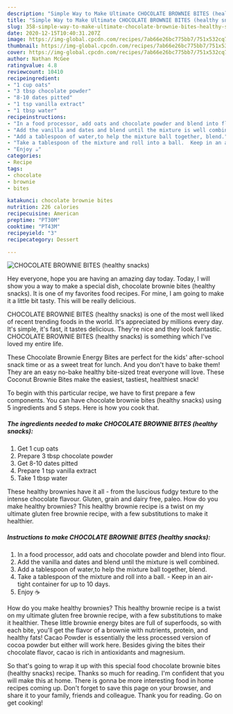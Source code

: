 ```yaml
---
description: "Simple Way to Make Ultimate CHOCOLATE BROWNIE BITES (healthy snacks)"
title: "Simple Way to Make Ultimate CHOCOLATE BROWNIE BITES (healthy snacks)"
slug: 358-simple-way-to-make-ultimate-chocolate-brownie-bites-healthy-snacks
date: 2020-12-15T10:40:31.207Z
image: https://img-global.cpcdn.com/recipes/7ab66e26bc775bb7/751x532cq70/chocolate-brownie-bites-healthy-snacks-recipe-main-photo.jpg
thumbnail: https://img-global.cpcdn.com/recipes/7ab66e26bc775bb7/751x532cq70/chocolate-brownie-bites-healthy-snacks-recipe-main-photo.jpg
cover: https://img-global.cpcdn.com/recipes/7ab66e26bc775bb7/751x532cq70/chocolate-brownie-bites-healthy-snacks-recipe-main-photo.jpg
author: Nathan McGee
ratingvalue: 4.8
reviewcount: 10410
recipeingredient:
- "1 cup oats"
- "3 tbsp chocolate powder"
- "8-10 dates pitted"
- "1 tsp vanilla extract"
- "1 tbsp water"
recipeinstructions:
- "In a food processor, add oats and chocolate powder and blend into flour."
- "Add the vanilla and dates and blend until the mixture is well combined."
- "Add a tablespoon of water,to help the mixture ball together, blend."
- "Take a tablespoon of the mixture and roll into a ball.  Keep in an air-tight container for up to 10 days."
- "Enjoy ☕️"
categories:
- Recipe
tags:
- chocolate
- brownie
- bites

katakunci: chocolate brownie bites 
nutrition: 226 calories
recipecuisine: American
preptime: "PT30M"
cooktime: "PT43M"
recipeyield: "3"
recipecategory: Dessert

---
```



![CHOCOLATE BROWNIE BITES (healthy snacks)](https://img-global.cpcdn.com/recipes/7ab66e26bc775bb7/751x532cq70/chocolate-brownie-bites-healthy-snacks-recipe-main-photo.jpg)

Hey everyone, hope you are having an amazing day today. Today, I will show you a way to make a special dish, chocolate brownie bites (healthy snacks). It is one of my favorites food recipes. For mine, I am going to make it a little bit tasty. This will be really delicious.

CHOCOLATE BROWNIE BITES (healthy snacks) is one of the most well liked of recent trending foods in the world. It's appreciated by millions every day. It's simple, it's fast, it tastes delicious. They're nice and they look fantastic. CHOCOLATE BROWNIE BITES (healthy snacks) is something which I've loved my entire life.

These Chocolate Brownie Energy Bites are perfect for the kids&#39; after-school snack time or as a sweet treat for lunch. And you don&#39;t have to bake them! They are an easy no-bake healthy bite-sized treat everyone will love. These Coconut Brownie Bites make the easiest, tastiest, healthiest snack!


To begin with this particular recipe, we have to first prepare a few components. You can have chocolate brownie bites (healthy snacks) using 5 ingredients and 5 steps. Here is how you cook that.

<!--inarticleads1-->

##### The ingredients needed to make CHOCOLATE BROWNIE BITES (healthy snacks):

1. Get 1 cup oats
1. Prepare 3 tbsp chocolate powder
1. Get 8-10 dates pitted
1. Prepare 1 tsp vanilla extract
1. Take 1 tbsp water


These healthy brownies have it all - from the luscious fudgy texture to the intense chocolate flavour. Gluten, grain and dairy free, paleo. How do you make healthy brownies? This healthy brownie recipe is a twist on my ultimate gluten free brownie recipe, with a few substitutions to make it healthier. 

<!--inarticleads2-->

##### Instructions to make CHOCOLATE BROWNIE BITES (healthy snacks):

1. In a food processor, add oats and chocolate powder and blend into flour.
1. Add the vanilla and dates and blend until the mixture is well combined.
1. Add a tablespoon of water,to help the mixture ball together, blend.
1. Take a tablespoon of the mixture and roll into a ball.  - Keep in an air-tight container for up to 10 days.
1. Enjoy ☕️


How do you make healthy brownies? This healthy brownie recipe is a twist on my ultimate gluten free brownie recipe, with a few substitutions to make it healthier. These little brownie energy bites are full of superfoods, so with each bite, you&#39;ll get the flavor of a brownie with nutrients, protein, and healthy fats! Cacao Powder is essentially the less processed version of cocoa powder but either will work here. Besides giving the bites their chocolate flavor, cacao is rich in antioxidants and magnesium. 

So that's going to wrap it up with this special food chocolate brownie bites (healthy snacks) recipe. Thanks so much for reading. I'm confident that you will make this at home. There is gonna be more interesting food in home recipes coming up. Don't forget to save this page on your browser, and share it to your family, friends and colleague. Thank you for reading. Go on get cooking!
